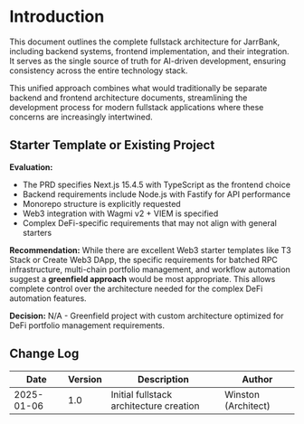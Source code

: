# Introduction

This document outlines the complete fullstack architecture for JarrBank, including backend systems, frontend implementation, and their integration. It serves as the single source of truth for AI-driven development, ensuring consistency across the entire technology stack.

This unified approach combines what would traditionally be separate backend and frontend architecture documents, streamlining the development process for modern fullstack applications where these concerns are increasingly intertwined.

## Starter Template or Existing Project

**Evaluation:**
- The PRD specifies Next.js 15.4.5 with TypeScript as the frontend choice
- Backend requirements include Node.js with Fastify for API performance
- Monorepo structure is explicitly requested
- Web3 integration with Wagmi v2 + VIEM is specified
- Complex DeFi-specific requirements that may not align with general starters

**Recommendation:** While there are excellent Web3 starter templates like T3 Stack or Create Web3 DApp, the specific requirements for batched RPC infrastructure, multi-chain portfolio management, and workflow automation suggest a **greenfield approach** would be most appropriate. This allows complete control over the architecture needed for the complex DeFi automation features.

**Decision:** N/A - Greenfield project with custom architecture optimized for DeFi portfolio management requirements.

## Change Log

| Date | Version | Description | Author |
|------|---------|-------------|--------|
| 2025-01-06 | 1.0 | Initial fullstack architecture creation | Winston (Architect) |
